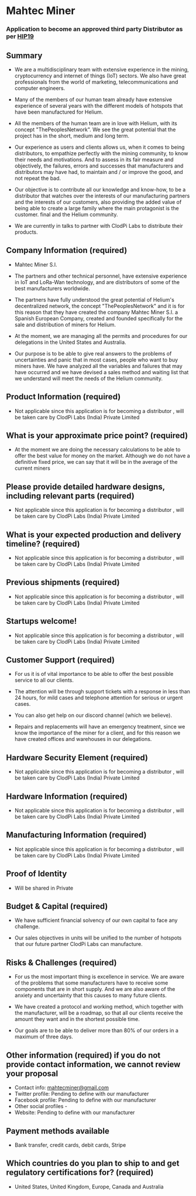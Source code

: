 # Mahtec Miner
### Application to become an approved third party Distributor as per [HIP19](https://github.com/helium/HIP/blob/master/0019-third-party-manufacturers.md)

## Summary
* We are a multidisciplinary team with extensive experience in the mining, cryptocurrency and internet of things (IoT) sectors. We also have great professionals from the world of marketing, telecommunications and computer engineers.

* Many of the members of our human team already have extensive experience of several years with the different models of hotspots that have been manufactured for Helium.

* All the members of the human team are in love with Helium, with its concept "ThePeoplesNetwork". We see the great potential that the project has in the short, medium and long term.

* Our experience as users and clients allows us, when it comes to being distributors, to empathize perfectly with the mining community, to know their needs and motivations. And to assess in its fair measure and objectively, the failures, errors and successes that manufacturers and distributors may have had, to maintain and / or improve the good, and not repeat the bad.

* Our objective is to contribute all our knowledge and know-how, to be a distributor that watches over the interests of our manufacturing partners and the interests of our customers, also providing the added value of being able to create a large family where the main protagonist is the customer. final and the Helium community.

* We are currently in talks to partner with ClodPi Labs to distribute their products.

## Company Information (required)
* Mahtec Miner S.l.

* The partners and other technical personnel, have extensive experience in IoT and LoRa-Wan technology, and are distributors of some of the best manufacturers worldwide.

* The partners have fully understood the great potential of Helium's decentralized network, the concept "ThePeoplesNetwork" and it is for this reason that they have created the company Mahtec Miner S.l. a Spanish European Company, created and founded specifically for the sale and distribution of miners for Helium.

* At the moment, we are managing all the permits and procedures for our delegations in the United States and Australia.

* Our purpose is to be able to give real answers to the problems of uncertainties and panic that in most cases, people who want to buy miners have. We have analyzed all the variables and failures that may have occurred and we have devised a sales method and waiting list that we understand will meet the needs of the Helium community.

## Product Information (required)
* Not applicable since this application is for becoming a distributor , will be taken care by ClodPi Labs (India) Private Limited

## What is your approximate price point? (required)
* At the moment we are doing the necessary calculations to be able to offer the best value for money on the market. Although we do not have a definitive fixed price, we can say that it will be in the average of the current miners

## Please provide detailed hardware designs, including relevant parts (required)
* Not applicable since this application is for becoming a distributor , will be taken care by ClodPi Labs (India) Private Limited 

## What is your expected production and delivery timeline? (required)
* Not applicable since this application is for becoming a distributor , will be taken care by ClodPi Labs (India) Private Limited

## Previous shipments (required)
* Not applicable since this application is for becoming a distributor , will be taken care by ClodPi Labs (India) Private Limited

## Startups welcome! 
* Not applicable since this application is for becoming a distributor , will be taken care by ClodPi Labs (India) Private Limited

## Customer Support (required)
* For us it is of vital importance to be able to offer the best possible service to all our clients.
* The attention will be through support tickets with a response in less than 24 hours, for mild cases and telephone attention for serious or urgent cases.

* You can also get help on our discord channel (which we believe).

* Repairs and replacements will have an emergency treatment, since we know the importance of the miner for a client, and for this reason we have created offices and warehouses in our delegations. 


## Hardware Security Element (required)
* Not applicable since this application is for becoming a distributor , will be taken care by ClodPi Labs (India) Private Limited

## Hardware Information (required)
* Not applicable since this application is for becoming a distributor , will be taken care by ClodPi Labs (India) Private Limited

## Manufacturing Information (required)
* Not applicable since this application is for becoming a distributor , will be taken care by ClodPi Labs (India) Private Limited

## Proof of Identity
* Will be shared in Private

## Budget & Capital (required)
* We have sufficient financial solvency of our own capital to face any challenge.

* Our sales objectives in units will be unified to the number of hotspots that our future partner ClodPi Labs can manufacture.

## Risks & Challenges (required)
* For us the most important thing is excellence in service. We are aware of the problems that some manufacturers have to receive some components that are in short supply. And we are also aware of the anxiety and uncertainty that this causes to many future clients.

* We have created a protocol and working method, which together with the manufacturer, will be a roadmap, so that all our clients receive the amount they want and in the shortest possible time.

* Our goals are to be able to deliver more than 80% of our orders in a maximum of three days.

## Other information (required) if you do not provide contact information, we cannot review your proposal
* Contact info: mahtecminer@gmail.com
* Twitter profile: Pending to define with our manufacturer
* Facebook profile: Pending to define with our manufacturer
* Other social profiles -
* Website: Pending to define with our manufacturer

## Payment methods available
* Bank transfer, credit cards, debit cards, Stripe

## Which countries do you plan to ship to and get regulatory certifications for? (required)
* United States, United Kingdom, Europe, Canada and Australia

